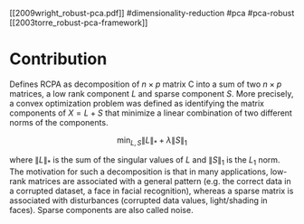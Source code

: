 [[2009wright_robust-pca.pdf]]
#dimensionality-reduction #pca #pca-robust
[[2003torre_robust-pca-framework]]

# Contribution

   Defines RCPA as decomposition of $n \times p$ matrix C into a sum of two $n \times p$ matrices, a low rank component $L$ and sparse component $S$. More precisely, a convex optimization problem was defined as identifying the matrix components of $X = L + S$ that minimize a linear combination of two different norms of the components. 

   $$
      \min_{L, S}\|L\|_\ast + \lambda \|S\|_1
   $$

   where $\|L\|_\ast$ is the sum of the singular values of $L$ and $\|S\|_1$ is the $L_1$ norm. The motivation for such a decomposition is that in many applications, low-rank matrices are associated with a general pattern (e.g. the correct data in a corrupted dataset, a face in facial recognition), whereas a sparse matrix is associated with disturbances (corrupted data values, light/shading in faces). Sparse components are also called noise. 

